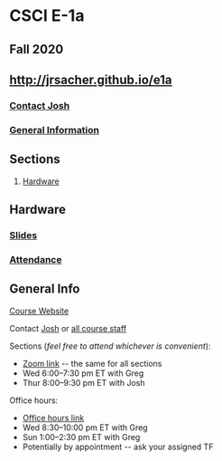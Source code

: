 # CSCI E-1a

## Fall 2020

## http://jrsacher.github.io/e1a

### [Contact Josh](mailto:josh@cs50.harvard.edu)

### [General Information](#general-info)


## Sections

1. [Hardware](#hardware)
<!-- for later 
2. [Internet](#internet)
3. [Multimedia](#multimedia)
4. [Security](#security)
5. [Web Development](#web-development)
6. [Programming](#programming)
-->
## Hardware

### [Slides](https://docs.google.com/presentation/d/1NgdX-Ea1ueZo34U8N_HrCrfUCcwBGnMJJn3ockmNbiM/edit?usp=sharing)

### [Attendance](https://docs.google.com/forms/d/e/1FAIpQLSdYKXi9soG9izXjSb6Gr9TXx-L0h7egELIHq8_iQkMPgEWqQg/viewform?usp=sf_link)

<!-- for later
## Internet

### [Slides](#)

### [Attendance](#)

## Multimedia

### [Slides](#)

### [Attendance](#)

## Security

### [Slides](#)

### [Attendance](#)

## Web Development

### [Slides](#)

### [Attendance](#)

## Programming

### [Slides](#)

### [Attendance](#)

-->

## General Info

[Course Website](https://cs50.harvard.edu/extension/technology/2020/fall/)

Contact [Josh](mailto:josh@cs50.harvard.edu) or [all course staff](mailto:technology@cs50.harvard.edu)

Sections (_feel free to attend whichever is convenient_):
+ [Zoom link](https://vault.cs50.io/84249c71-b3b3-4663-935f-cce46ca13356) -- the same for all sections
+ Wed 6:00–7:30 pm ET with Greg
+ Thur 8:00–9:30 pm ET with Josh

Office hours:
+ [Office hours link](https://vault.cs50.io/96a18191-95f6-4fde-9fd3-339dee9e64d2)
+ Wed 8:30–10:00 pm ET with Greg
+ Sun 1:00–2:30 pm ET with Greg
+ Potentially by appointment -- ask your assigned TF
